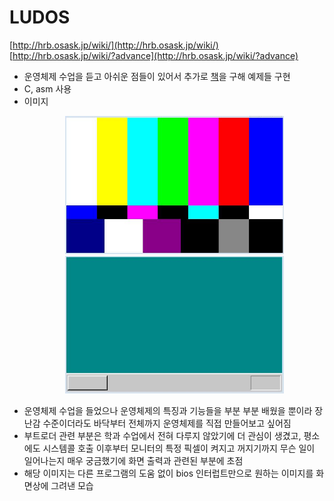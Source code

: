 # LUDOS

[http://hrb.osask.jp/wiki/](http://hrb.osask.jp/wiki/)  
[http://hrb.osask.jp/wiki/?advance](http://hrb.osask.jp/wiki/?advance)  


* 운영체제 수업을 듣고 아쉬운 점들이 있어서 추가로 [책](http://www.hanbit.co.kr/store/books/look.php?p_code=B9833754652)을 구해 예제들 구현
* C, asm 사용
* 이미지  
  <p align="center">
    <img src="https://raw.githubusercontent.com/mori-inj/mori-inj.github.com/master/os_color.jpg" width="350"/>
    <img src="https://raw.githubusercontent.com/mori-inj/mori-inj.github.com/master/os_window.jpg" width="350"/>
  </p>
* 운영체제 수업을 들었으나 운영체제의 특징과 기능들을 부분 부분 배웠을 뿐이라 장난감 수준이더라도 바닥부터 전체까지 운영체제를 직접 만들어보고 싶어짐
* 부트로더 관련 부분은 학과 수업에서 전혀 다루지 않았기에 더 관심이 생겼고, 평소에도 시스템콜 호출 이후부터 모니터의 특정 픽셀이 켜지고 꺼지기까지 무슨 일이 일어나는지 매우 궁금했기에 화면 출력과 관련된 부분에 초점
* 해당 이미지는 다른 프로그램의 도움 없이 bios 인터럽트만으로 원하는 이미지를 화면상에 그려낸 모습
